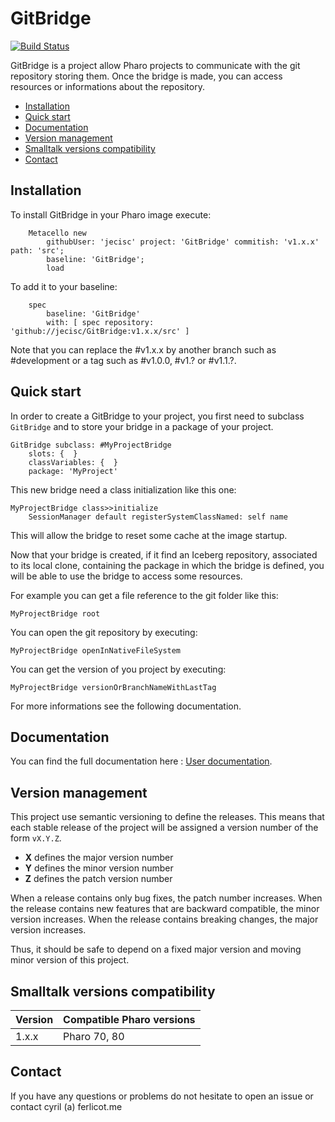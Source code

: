 # GitBridge

[![Build Status](https://travis-ci.org/jecisc/GitBridge.svg?branch=master)](https://travis-ci.org/jecisc/GitBridge)

GitBridge is a project allow Pharo projects to communicate with the git repository storing them. Once the bridge is made, you can access resources or informations about the repository.

- [Installation](#installation)
- [Quick start](#quick-start)
- [Documentation](#documentation)
- [Version management](#version-management)
- [Smalltalk versions compatibility](#smalltalk-versions-compatibility)
- [Contact](#contact)

## Installation

To install GitBridge in your Pharo image execute:

```Smalltalk
    Metacello new
    	githubUser: 'jecisc' project: 'GitBridge' commitish: 'v1.x.x' path: 'src';
    	baseline: 'GitBridge';
    	load
```

To add it to your baseline:

```Smalltalk
    spec
    	baseline: 'GitBridge'
    	with: [ spec repository: 'github://jecisc/GitBridge:v1.x.x/src' ]
```

Note that you can replace the #v1.x.x by another branch such as #development or a tag such as #v1.0.0, #v1.? or #v1.1.?.

## Quick start

In order to create a GitBridge to your project, you first need to subclass `GitBridge` and to store your bridge in a package of your project.

```Smalltalk
GitBridge subclass: #MyProjectBridge
	slots: {  }
	classVariables: {  }
	package: 'MyProject'
```

This new bridge need a class initialization like this one:

```Smalltalk
MyProjectBridge class>>initialize
	SessionManager default registerSystemClassNamed: self name
```

This will allow the bridge to reset some cache at the image startup.

Now that your bridge is created, if it find an Iceberg repository, associated to its local clone, containing the package in which the bridge is defined, you will be able to use the bridge to access some resources.

For example you can get a file reference to the git folder like this:

```Smalltalk
MyProjectBridge root
```

You can open the git repository by executing:

```Smalltalk
MyProjectBridge openInNativeFileSystem
```

You can get the version of you project by executing:

```Smalltalk
MyProjectBridge versionOrBranchNameWithLastTag
```

For more informations see the following documentation.

## Documentation

You can find the full documentation here : [User documentation](resources/documentation/UserGuide.md).

## Version management 

This project use semantic versioning to define the releases. This means that each stable release of the project will be assigned a version number of the form `vX.Y.Z`. 

- **X** defines the major version number
- **Y** defines the minor version number 
- **Z** defines the patch version number

When a release contains only bug fixes, the patch number increases. When the release contains new features that are backward compatible, the minor version increases. When the release contains breaking changes, the major version increases. 

Thus, it should be safe to depend on a fixed major version and moving minor version of this project.

## Smalltalk versions compatibility

| Version 	| Compatible Pharo versions 		|
|-------------	|---------------------------	|
| 1.x.x       	| Pharo 70, 80					|

## Contact

If you have any questions or problems do not hesitate to open an issue or contact cyril (a) ferlicot.me 
